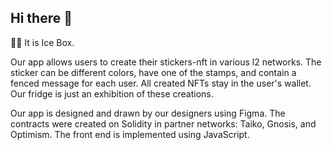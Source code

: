 ## Hi there 👋

🙋‍♀️  It is Ice Box.

Our app allows users to create their stickers-nft in various l2 networks. The sticker can be different colors, have one of the stamps, and contain a fenced message for each user. 
All created NFTs stay in the user's wallet. Our fridge is just an exhibition of these creations. 

Our app is designed and drawn by our designers using Figma. The contracts were created on Solidity in partner networks: Taiko, Gnosis, and Optimism.
The front end is implemented using JavaScript. 
